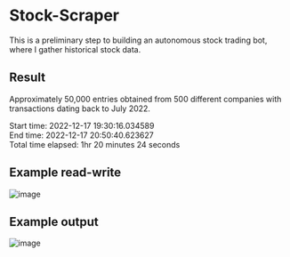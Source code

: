 # Stock-Scraper

This is a preliminary step to building an autonomous stock trading bot, where I gather historical stock data.

## Result
Approximately 50,000 entries obtained from 500 different companies with transactions dating back to July 2022.  

Start time: 2022-12-17 19:30:16.034589  
End time: 2022-12-17 20:50:40.623627  
Total time elapsed: 1hr 20 minutes 24 seconds

## Example read-write
![image](https://user-images.githubusercontent.com/78764838/208282420-0c3aeda2-fb07-41a7-8343-f0cceffef635.png)

## Example output
![image](https://user-images.githubusercontent.com/78764838/208282443-f7cb2278-51a3-4fc7-a0e2-108951109a56.png)
